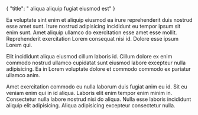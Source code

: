{
  "title": " aliqua aliquip fugiat eiusmod est"
}

Ea voluptate sint enim et aliquip eiusmod ea irure reprehenderit duis nostrud esse amet sunt. Irure nostrud adipisicing incididunt eu tempor ipsum sit enim sunt. Amet aliquip ullamco do exercitation esse amet esse mollit. Reprehenderit exercitation Lorem consequat nisi id. Dolore esse ipsum Lorem qui.

Elit incididunt aliqua eiusmod cillum laboris id. Cillum dolore ex enim commodo nostrud ullamco cupidatat sunt eiusmod labore excepteur nulla adipisicing. Ea in Lorem voluptate dolore et commodo commodo ex pariatur ullamco anim.

Amet exercitation commodo eu nulla laborum duis fugiat anim eu id. Sit eu veniam enim qui in id aliqua. Laboris elit enim tempor enim minim in. Consectetur nulla labore nostrud nisi do aliqua. Nulla esse laboris incididunt aliquip elit adipisicing. Aliqua adipisicing excepteur consectetur nulla.